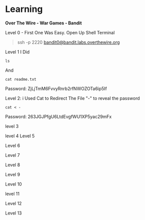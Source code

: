 # Learning
**Over The Wire - War Games - Bandit**

Level 0 - First One Was Easy. 
Open Up Shell Terminal 
>ssh -p 2220 bandit0@bandit.labs.overthewire.org

Level 1 
I Did 
```
ls
```
And 
```
cat readme.txt
```
Password: ZjLjTmM6FvvyRnrb2rfNWOZOTa6ip5If

Level 2: i Used Cat to Redirect The File "-" to reveal the password

```
cat < -
```

Password: 263JGJPfgU6LtdEvgfWU1XP5yac29mFx

level 3

level 4
Level 5

Level 6

Level 7

Level 8

Level 9

Level 10

level 11

Level 12

Level 13
